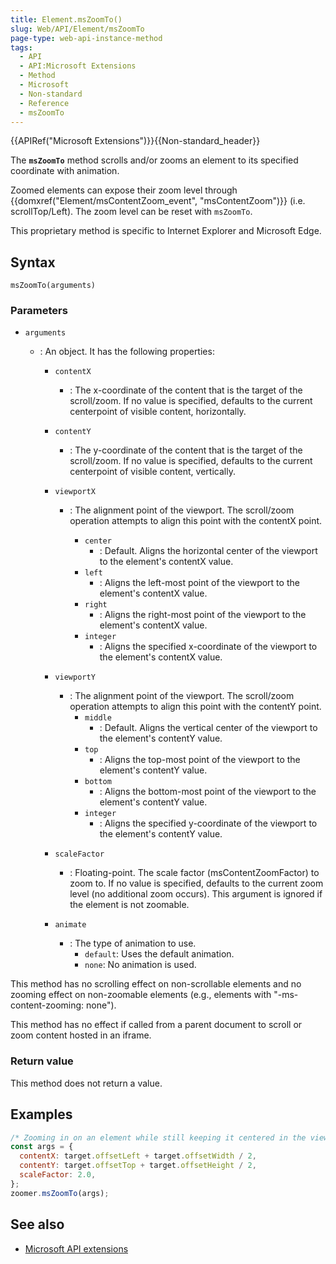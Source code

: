 ```yaml
---
title: Element.msZoomTo()
slug: Web/API/Element/msZoomTo
page-type: web-api-instance-method
tags:
  - API
  - API:Microsoft Extensions
  - Method
  - Microsoft
  - Non-standard
  - Reference
  - msZoomTo
---
```


{{APIRef("Microsoft Extensions")}}{{Non-standard_header}}

The **`msZoomTo`** method scrolls and/or zooms an element to its specified coordinate with animation.

Zoomed elements can expose their zoom level through {{domxref("Element/msContentZoom_event", "msContentZoom")}} (i.e. scrollTop/Left). The zoom level can be reset with `msZoomTo`.

This proprietary method is specific to Internet Explorer and Microsoft Edge.

## Syntax

```js-nolint
msZoomTo(arguments)
```

### Parameters

- `arguments`

  - : An object. It has the following properties:

    - `contentX`

      - : The x-coordinate of the content that is the target of the scroll/zoom. If no value is specified, defaults to the current centerpoint of visible content, horizontally.

    - `contentY`

      - : The y-coordinate of the content that is the target of the scroll/zoom. If no value is specified, defaults to the current centerpoint of visible content, vertically.

    - `viewportX`

      - : The alignment point of the viewport. The scroll/zoom operation attempts to align this point with the contentX point.

        - `center`
          - : Default. Aligns the horizontal center of the viewport to the element's contentX value.
        - `left`
          - : Aligns the left-most point of the viewport to the element's contentX value.
        - `right`
          - : Aligns the right-most point of the viewport to the element's contentX value.
        - `integer`
          - : Aligns the specified x-coordinate of the viewport to the element's contentX value.

    - `viewportY`

      - : The alignment point of the viewport. The scroll/zoom operation attempts to align this point with the contentY point.
        - `middle`
          - : Default. Aligns the vertical center of the viewport to the element's contentY value.
        - `top`
          - : Aligns the top-most point of the viewport to the element's contentY value.
        - `bottom`
          - : Aligns the bottom-most point of the viewport to the element's contentY value.
        - `integer`
          - : Aligns the specified y-coordinate of the viewport to the element's contentY value.

    - `scaleFactor`

      - : Floating-point. The scale factor (msContentZoomFactor) to zoom to. If no value is specified, defaults to the current zoom level (no additional zoom occurs). This argument is ignored if the element is not zoomable.

    - `animate`
      - : The type of animation to use.
        - `default`: Uses the default animation.
        - `none`: No animation is used.

This method has no scrolling effect on non-scrollable elements and no zooming effect on non-zoomable elements (e.g., elements with "-ms-content-zooming: none").

This method has no effect if called from a parent document to scroll or zoom content hosted in an iframe.

### Return value

This method does not return a value.

## Examples

```js
/* Zooming in on an element while still keeping it centered in the viewport */
const args = {
  contentX: target.offsetLeft + target.offsetWidth / 2,
  contentY: target.offsetTop + target.offsetHeight / 2,
  scaleFactor: 2.0,
};
zoomer.msZoomTo(args);
```

## See also

- [Microsoft API extensions](/en-US/docs/Web/API/Microsoft_Extensions)
